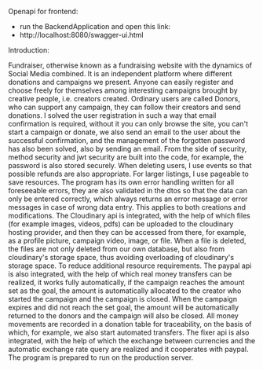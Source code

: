 Openapi for frontend:
- run the BackendApplication and open this link:
- http://localhost:8080/swagger-ui.html


Introduction:

Fundraiser, otherwise known as a fundraising website with the dynamics of Social Media combined. 
It is an independent platform where different donations and campaigns we present. 
Anyone can easily register and choose freely for themselves among interesting campaigns brought by creative people, i.e. creators created. 
Ordinary users are called Donors, who can support any campaign, they can follow their creators and send donations.
I solved the user registration in such a way that email confirmation is required, without it you can only browse the site, 
you can't start a campaign or donate, we also send an email to the user about the successful confirmation, 
and the management of the forgotten password has also been solved, also by sending an email.
From the side of security, method security and jwt security are built into the code, for example, the password is also stored securely.
When deleting users, I use events so that possible refunds are also appropriate.
For larger listings, I use pageable to save resources.
The program has its own error handling written for all foreseeable errors, they are also validated in the dtos so that the data can only be entered correctly, 
which always returns an error message or error messages in case of wrong data entry. This applies to both creations and modifications.
The Cloudinary api is integrated, with the help of which files (for example images, videos, pdfs) can be uploaded to the cloudinary hosting provider, 
and then they can be accessed from there, for example, as a profile picture, campaign video, image, or file. When a file is deleted, 
the files are not only deleted from our own database, but also from cloudinary's storage space, thus avoiding overloading of cloudinary's storage space. 
To reduce additional resource requirements. 
The paypal api is also integrated, with the help of which real money transfers can be realized, it works fully automatically, 
if the campaign reaches the amount set as the goal, the amount is automatically allocated to the creator who started the campaign and the campaign is closed. 
When the campaign expires and did not reach the set goal, the amount will be automatically returned to the donors and the campaign will also be closed. 
All money movements are recorded in a donation table for traceability, on the basis of which, for example, we also start automated transfers.
The fixer api is also integrated, with the help of which the exchange between currencies and the automatic exchange rate query are realized and it cooperates with paypal.
The program is prepared to run on the production server.
